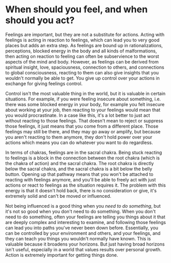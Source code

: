 # When should you feel, and when should you act?

Feelings are important, but they are not a substitute for actions. Acting with feelings is acting in reaction to feelings, which can lead you to very good places but adds an extra step. As feelings are bound up in rationalizations, perceptions, blocked energy in the body and all kinds of malformations, then acting on reaction to feeling can often be subservience to the worst aspects of the mind and body. However, as feelings can be derived from spiritual insight, love, spaciousness, connection to others, and connections to global consciousness, reacting to them can also give insights that you wouldn't normally be able to get. You give up control over your actions in exchange for giving feelings control.

Control isn't the most valuable thing in the world, but it is valuable in certain situations. For example, if you were feeling insecure about something, i.e. there was some blocked energy in your body, for example you felt insecure about working at your job, then reacting to your feelings would mean that you would procrastinate. In a case like this, it's a lot better to just act without reacting to those feelings. That doesn't mean to reject or suppress those feelings, it just means that you come from a different place. Those feelings may still be there, and they may go away or amplify, but because you aren't reacting to them anymore, they don't hold power over your actions which means you can do whatever you want to do regardless.

In terms of chakras, feelings are in the sacral chakra. Being stuck reacting to feelings is a block in the connection between the root chakra (which is the chakra of action) and the sacral chakra. The root chakra is directly below the sacral chakra, and the sacral chakra is a bit below the belly button. Opening up that pathway means that you won't be attached to reacting with feelings anymore, and you'll be able to freely act with just actions or react to feelings as the situation requires it. The problem with this energy is that it doesn't hold back, there is no consideration or give, it's extremely solid and can't be moved or influenced. 

Not being influenced is a good thing when you *need to do something*, but it's not so good when you don't need to do something. When you don't need to do something, often your feelings are telling you things about it that are deeply complex and interesting to examine, and following those feelings can lead you into paths you've never been down before. Essentially, you can be controlled by your environment and others, and your feelings, and they can teach you things you wouldn't normally have known. This is valuable because it broadens your horizons. But just having broad horizons isn't useful, especially in a world that values results over personal growth. Action is extremely important for getting things done.

